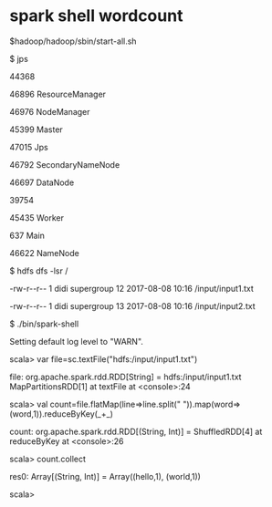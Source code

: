 # spark  shell wordcount

$hadoop/hadoop/sbin/start-all.sh

$ jps

44368

46896 ResourceManager

46976 NodeManager

45399 Master

47015 Jps

46792 SecondaryNameNode

46697 DataNode

39754

45435 Worker

637 Main

46622 NameNode

$ hdfs dfs -lsr /

-rw-r--r--   1 didi supergroup         12 2017-08-08 10:16 /input/input1.txt

-rw-r--r--   1 didi supergroup         13 2017-08-08 10:16 /input/input2.txt

$ ./bin/spark-shell

Setting default log level to "WARN".

scala&gt; var file=sc.textFile\("hdfs:/input/input1.txt"\)

file: org.apache.spark.rdd.RDD\[String\] = hdfs:/input/input1.txt MapPartitionsRDD\[1\] at textFile at &lt;console&gt;:24



scala&gt; val count=file.flatMap\(line=&gt;line.split\(" "\)\).map\(word=&gt;\(word,1\)\).reduceByKey\(\_+\_\)

count: org.apache.spark.rdd.RDD\[\(String, Int\)\] = ShuffledRDD\[4\] at reduceByKey at &lt;console&gt;:26



scala&gt; count.collect

res0: Array\[\(String, Int\)\] = Array\(\(hello,1\), \(world,1\)\)



scala&gt;


